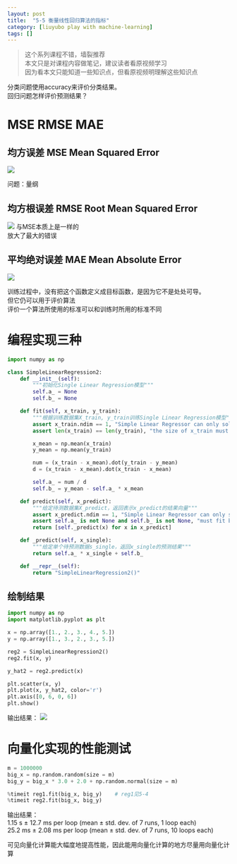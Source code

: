 ```yaml
---
layout: post
title:  "5-5 衡量线性回归算法的指标"
category: [liuyubo play with machine-learning]
tags: []
---
```


> 这个系列课程不错，墙裂推荐  
> 本文只是对课程内容做笔记，建议读者看原视频学习  
> 因为看本文只能知道一些知识点，但看原视频明理解这些知识点  

分类问题使用accuracy来评价分类结果。  
回归问题怎样评价预测结果？

<!-- more -->

# MSE RMSE MAE

## 均方误差 MSE Mean Squared Error

![](http://windmissing.github.io/images/2019/52.png)

问题：量纲

## 均方根误差 RMSE Root Mean Squared Error

![](http://windmissing.github.io/images/2019/53.png)
与MSE本质上是一样的  
放大了最大的错误

## 平均绝对误差 MAE Mean Absolute Error

![](http://windmissing.github.io/images/2019/54.png)

训练过程中，没有把这个函数定义成目标函数，是因为它不是处处可导。  
但它仍可以用于评价算法  
评价一个算法所使用的标准可以和训练时所用的标准不同

# 编程实现三种

```python
import numpy as np

class SimpleLinearRegression2:
    def __init__(self):
        """初始化Single Linear Regression模型"""
        self.a_ = None
        self.b_ = None

    def fit(self, x_train, y_train):
        """根据训练数据集X_train, y_train训练Single Linear Regression模型"""
        assert x_train.ndim == 1, "Simple Linear Regressor can only solve single feature training data"
        assert len(x_train) == len(y_train), "the size of x_train must be equal to the size of y_train"

        x_mean = np.mean(x_train)
        y_mean = np.mean(y_train)

        num = (x_train - x_mean).dot(y_train - y_mean)
        d = (x_train - x_mean).dot(x_train - x_mean)

        self.a_ = num / d
        self.b_ = y_mean - self.a_ * x_mean

    def predict(self, x_predict):
        """给定待测数据集X_predict，返回表示x_predict的结果向量"""
        assert x_predict.ndim == 1, "Simple Linear Regressor can only solve single feature training data"
        assert self.a_ is not None and self.b_ is not None, "must fit before predict"
        return [self._predict(x) for x in x_predict]

    def _predict(self, x_single):
        """给定单个待预测数据s_single，返回x_single的预测结果"""
        return self.a_ * x_single + self.b_

    def __repr__(self):
        return "SimpleLinearRegression2()"
```

## 绘制结果

```python
import numpy as np
import matplotlib.pyplot as plt

x = np.array([1., 2., 3., 4., 5.])
y = np.array([1., 3., 2., 3., 5.])

reg2 = SimpleLinearRegression2()
reg2.fit(x, y)

y_hat2 = reg2.predict(x)

plt.scatter(x, y)
plt.plot(x, y_hat2, color='r')
plt.axis([0, 6, 0, 6])
plt.show()
```

输出结果：
![](http://windmissing.github.io/images/2019/50.png)

# 向量化实现的性能测试

```python
m = 1000000
big_x = np.random.random(size = m)
big_y = big_x * 3.0 + 2.0 + np.random.normal(size = m)

%timeit reg1.fit(big_x, big_y)    # reg1见5-4
%timeit reg2.fit(big_x, big_y)
```

输出结果：  
1.15 s ± 12.7 ms per loop (mean ± std. dev. of 7 runs, 1 loop each)  
25.2 ms ± 2.08 ms per loop (mean ± std. dev. of 7 runs, 10 loops each)   

可见向量化计算能大幅度地提高性能，因此能用向量化计算的地方尽量用向量化计算  
